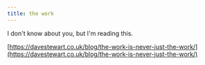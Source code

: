 ```yaml
---
title: the work
---
```


I don't know about you, but I'm reading this.

[https://davestewart.co.uk/blog/the-work-is-never-just-the-work/](https://davestewart.co.uk/blog/the-work-is-never-just-the-work/)
